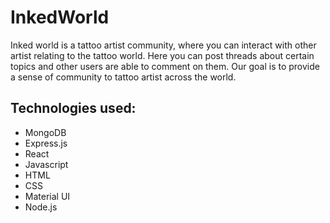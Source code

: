 # InkedWorld
Inked world is a tattoo artist community, where you can interact with other artist relating to the tattoo world. Here you can post threads about certain topics and other users are able to comment on them. Our goal is to provide a sense of community to tattoo artist across the world.

## Technologies used:
- MongoDB
- Express.js
- React
- Javascript
- HTML
- CSS
- Material UI
- Node.js
